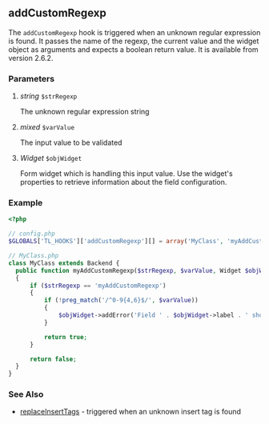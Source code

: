 addCustomRegexp
---------------

The `addCustomRegexp` hook is triggered when an unknown regular expression is found. It passes the name of the regexp, the current value and the widget object as arguments and expects a boolean return value. It is available from version 2.6.2.


### Parameters ###

1. *string* `$strRegexp`

	The unknown regular expression string

2. *mixed* `$varValue`

	The input value to be validated

3. *Widget* `$objWidget`

	Form widget which is handling this input value.
	Use the widget's properties to retrieve information about the field configuration.


### Example ###

```php
<?php

// config.php
$GLOBALS['TL_HOOKS']['addCustomRegexp'][] = array('MyClass', 'myAddCustomRegexp');

// MyClass.php
class MyClass extends Backend {
  public function myAddCustomRegexp($strRegexp, $varValue, Widget $objWidget)
  {
      if ($strRegexp == 'myAddCustomRegexp')
      {
          if (!preg_match('/^0-9{4,6}$/', $varValue))
          {
              $objWidget->addError('Field ' . $objWidget->label . ' should be a valid type.');
          }

          return true;
      }

      return false;
  }
}
```


### See Also ###

- [replaceInsertTags](replaceInsertTags.md) - triggered when an unknown insert tag is found